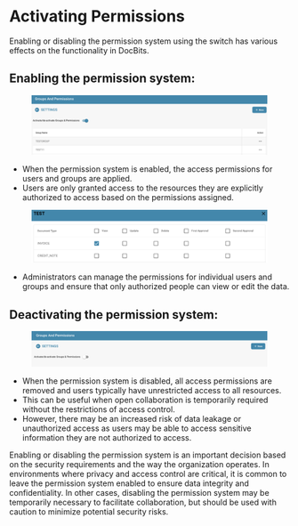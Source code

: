 # Activating Permissions

Enabling or disabling the permission system using the switch has various effects on the functionality in DocBits.

## **Enabling the permission system:**

<figure><img src="../../../../../.gitbook/assets/image (174).png" alt=""><figcaption></figcaption></figure>

* When the permission system is enabled, the access permissions for users and groups are applied.
* Users are only granted access to the resources they are explicitly authorized to access based on the permissions assigned.

<figure><img src="../../../../../.gitbook/assets/image (176).png" alt=""><figcaption></figcaption></figure>

* Administrators can manage the permissions for individual users and groups and ensure that only authorized people can view or edit the data.



## Deactivating the permission system:

<figure><img src="../../../../../.gitbook/assets/image (173).png" alt=""><figcaption></figcaption></figure>

* When the permission system is disabled, all access permissions are removed and users typically have unrestricted access to all resources.&#x20;
* This can be useful when open collaboration is temporarily required without the restrictions of access control.&#x20;
* However, there may be an increased risk of data leakage or unauthorized access as users may be able to access sensitive information they are not authorized to access.



Enabling or disabling the permission system is an important decision based on the security requirements and the way the organization operates. In environments where privacy and access control are critical, it is common to leave the permission system enabled to ensure data integrity and confidentiality. In other cases, disabling the permission system may be temporarily necessary to facilitate collaboration, but should be used with caution to minimize potential security risks.

